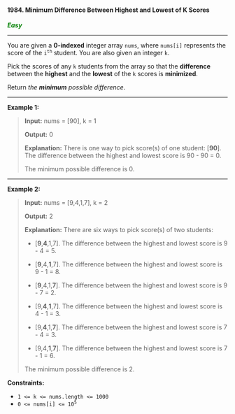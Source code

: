 #### 1984. Minimum Difference Between Highest and Lowest of K Scores

<span style="color:green">***Easy***</span>
___

You are given a **0-indexed** integer array `nums`, where `nums[i]` represents the score of the <code>i<sup>th</sup></code> student. You are also given an integer `k`.

Pick the scores of any `k` students from the array so that the **difference** between the **highest** and the **lowest** of the `k` scores is **minimized**.

Return _the **minimum** possible difference_.
___

**Example 1:**

> **Input:** nums = [90], k = 1
> 
> **Output:** 0
>
> **Explanation:** There is one way to pick score(s) of one student:
> [**90**]. The difference between the highest and lowest score is 90 - 90 = 0.
>
>The minimum possible difference is 0.
___

**Example 2:**

>**Input:** nums = [9,4,1,7], k = 2
> 
>**Output:** 2
> 
>**Explanation:** There are six ways to pick score(s) of two students:
>
>- [**9**,**4**,1,7]. The difference between the highest and lowest score is 9 - 4 = 5.
>
>- [**9**,4,**1**,7]. The difference between the highest and lowest score is 9 - 1 = 8.
>
>- [**9**,4,1,**7**]. The difference between the highest and lowest score is 9 - 7 = 2.
>
>- [9,**4**,**1**,7]. The difference between the highest and lowest score is 4 - 1 = 3.
>
>- [9,**4**,1,**7**]. The difference between the highest and lowest score is 7 - 4 = 3.
>
>- [9,4,**1**,**7**]. The difference between the highest and lowest score is 7 - 1 = 6.
>
>The minimum possible difference is 2.

**Constraints:**

*   `1 <= k <= nums.length <= 1000`
*   <code>0 <= nums[i] <= 10<sup>5</sup></code>